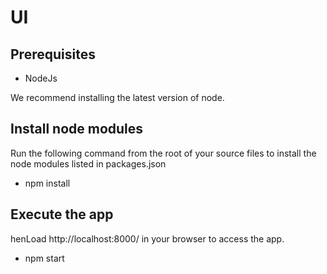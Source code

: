 UI
==================

Prerequisites
--------------------------------------
- NodeJs

We recommend installing the latest version of node.

Install node modules
--------------------
Run the following command from the root of your source files to install the node modules listed in packages.json
+ npm install

Execute the app
--------------------------
henLoad http://localhost:8000/ in your browser to access the app.

+ npm start

